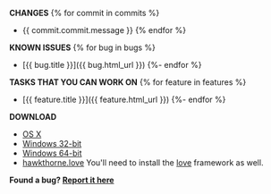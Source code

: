 **CHANGES**
{% for commit in commits %}
- {{ commit.commit.message }}
{% endfor %}

**KNOWN ISSUES**
{% for bug in bugs %}
- [{{ bug.title }}]({{ bug.html_url }})
{%- endfor %}

**TASKS THAT YOU CAN WORK ON**
{% for feature in features %}
- [{{ feature.title }}]({{ feature.html_url }})
{%- endfor %}

**DOWNLOAD**

- [OS X](https://github.s3.amazonaws.com/downloads/kyleconroy/hawkthorne-journey/hawkthorne-osx.zip)
- [Windows 32-bit](https://github.s3.amazonaws.com/downloads/kyleconroy/hawkthorne-journey/hawkthorne-win-x86.zip)
- [Windows 64-bit](https://github.s3.amazonaws.com/downloads/kyleconroy/hawkthorne-journey/hawkthorne-win-x64.zip)
- [hawkthorne.love](https://github.s3.amazonaws.com/downloads/kyleconroy/hawkthorne-journey/hawkthorne.love)
  You'll need to install the [love](http://love2d.org) framework as well.

**Found a bug? [Report it here](https://docs.google.com/spreadsheet/viewform?pli=1&formkey=dFh5bmRNVWZrdlBHbUVmcmZNczJoaXc6MQ#gid=0)**

